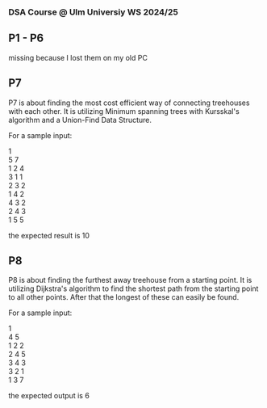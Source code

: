 ### DSA Course @ Ulm Universiy WS 2024/25

## P1 - P6
missing because I lost them on my old PC

## P7
P7 is about finding the most cost efficient way of connecting treehouses with each other.
It is utilizing Minimum spanning trees with Kursskal's algorithm and a Union-Find Data Structure.

For a sample input:

1\
5 7\
1 2 4\
3 1 1\
2 3 2\
1 4 2\
4 3 2\
2 4 3\
1 5 5

the expected result is 10

## P8
P8 is about finding the furthest away treehouse from a starting point.
It is utilizing Dijkstra's algorithm to find the shortest path from the starting point to all other
points. After that the longest of these can easily be found.

For a sample input:

1\
4 5\
1 2 2\
2 4 5\
3 4 3\
3 2 1\
1 3 7

the expected output is 6
